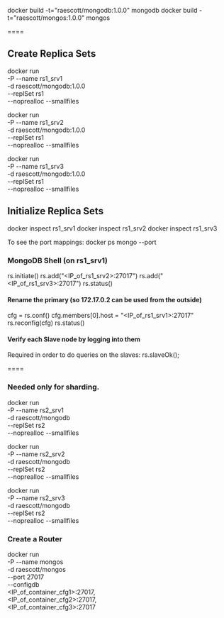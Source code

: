 docker build -t="raescott/mongodb:1.0.0" mongodb
docker build -t="raescott/mongos:1.0.0" mongos

====
## Create Replica Sets

docker run \
  -P --name rs1_srv1 \
  -d raescott/mongodb:1.0.0 \
  --replSet rs1 \
  --noprealloc --smallfiles

docker run \
  -P --name rs1_srv2 \
  -d raescott/mongodb:1.0.0 \
  --replSet rs1 \
  --noprealloc --smallfiles

docker run \
  -P --name rs1_srv3 \
  -d raescott/mongodb:1.0.0 \
  --replSet rs1 \
  --noprealloc --smallfiles
  
## Initialize Replica Sets
docker inspect rs1_srv1
docker inspect rs1_srv2
docker inspect rs1_srv3

To see the port mappings:
docker ps 
mongo --port <port>

### MongoDB Shell (on rs1_srv1)

rs.initiate()
rs.add("<IP_of_rs1_srv2>:27017")
rs.add("<IP_of_rs1_srv3>:27017")
rs.status()

#### Rename the primary (so 172.17.0.2 can be used from the outside)
cfg = rs.conf()
cfg.members[0].host = "<IP_of_rs1_srv1>:27017"
rs.reconfig(cfg)
rs.status()

#### Verify each Slave node by logging into them
Required in order to do queries on the slaves:
rs.slaveOk();
  
====

### Needed only for sharding.

docker run \
  -P --name rs2_srv1 \
  -d raescott/mongodb \
  --replSet rs2 \
  --noprealloc --smallfiles

docker run \
  -P --name rs2_srv2 \
  -d raescott/mongodb \
  --replSet rs2 \
  --noprealloc --smallfiles

docker run \
  -P --name rs2_srv3 \
  -d raescott/mongodb \
  --replSet rs2 \
  --noprealloc --smallfiles

### Create a Router
docker run \
  -P --name mongos \
  -d raescott/mongos \
  --port 27017 \
  --configdb \
    <IP_of_container_cfg1>:27017, \
    <IP_of_container_cfg2>:27017, \
    <IP_of_container_cfg3>:27017

